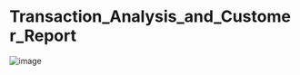 # Transaction_Analysis_and_Customer_Report
![image](https://github.com/user-attachments/assets/a760e3f9-6bfa-4d81-ab55-5c4e55742bb9)
